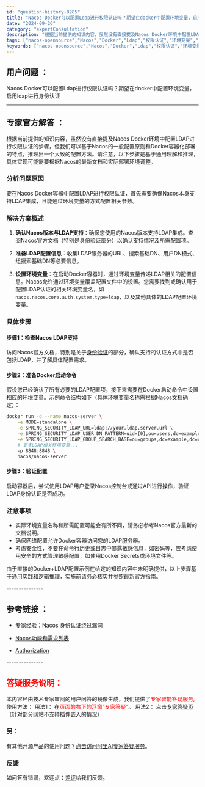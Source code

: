 ```yaml
---
id: "question-history-8285"
title: "Nacos Docker可以配置Ldap进行权限认证吗？期望在docker中配置环境变量，启用ldap进行"
date: "2024-09-26"
category: "expertConsultation"
description: "根据当前提供的知识内容，虽然没有直接提及Nacos Docker环境中配置LDAP进行权限认证的步骤，但我们可以基于Nacos的一般配置原则和Docker容器化部署的特点，推理出一个大致的配置方法。请注意，以下步骤是基于通用理解和推理，具体实现可能需要根据Nacos的最新文档和实际部署环境调整。##"
tags: ["nacos-opensource","Nacos","Docker","Ldap","权限认证","环境变量","身份认证"]
keywords: ["nacos-opensource","Nacos","Docker","Ldap","权限认证","环境变量","身份认证"]
---
```


## 用户问题 ： 
 Nacos Docker可以配置Ldap进行权限认证吗？期望在docker中配置环境变量，启用ldap进行身份认证  

---------------
## 专家官方解答 ：

根据当前提供的知识内容，虽然没有直接提及Nacos Docker环境中配置LDAP进行权限认证的步骤，但我们可以基于Nacos的一般配置原则和Docker容器化部署的特点，推理出一个大致的配置方法。请注意，以下步骤是基于通用理解和推理，具体实现可能需要根据Nacos的最新文档和实际部署环境调整。

### 分析问题原因
要在Nacos Docker容器中配置LDAP进行权限认证，首先需要确保Nacos本身支持LDAP集成，且能通过环境变量的方式配置相关参数。

### 解决方案概述
1. **确认Nacos版本与LDAP支持**：确保您使用的Nacos版本支持LDAP集成。查阅Nacos官方文档（特别是[身份验证](https://nacos.io/docs/latest/guide/user/auth/)部分）以确认支持情况及所需配置项。

2. **准备LDAP配置信息**：收集LDAP服务器的URL、搜索基础DN、用户DN模式、组搜索基础DN等必要信息。

3. **设置环境变量**：在启动Docker容器时，通过环境变量传递LDAP相关的配置信息。Nacos允许通过环境变量覆盖配置文件中的设置。您需要找到或确认用于配置LDAP认证的相关环境变量名，如`nacos.nacos.core.auth.system.type=ldap`，以及其他具体的LDAP配置环境变量。

### 具体步骤
#### 步骤1：检查Nacos LDAP支持
访问Nacos官方文档，特别是关于[身份验证](https://nacos.io/docs/latest/guide/user/auth/)的部分，确认支持的认证方式中是否包括LDAP，并了解具体配置需求。

#### 步骤2：准备Docker启动命令
假设您已经确认了所有必要的LDAP配置项，接下来需要在Docker启动命令中设置相应的环境变量。示例命令结构如下（具体环境变量名称需根据Nacos文档确定）：

```bash
docker run -d --name nacos-server \
    -e MODE=standalone \
    -e SPRING_SECURITY_LDAP_URL=ldap://your.ldap.server.url \
    -e SPRING_SECURITY_LDAP_USER_DN_PATTERN=uid={0},ou=users,dc=example,dc=com \
    -e SPRING_SECURITY_LDAP_GROUP_SEARCH_BASE=ou=groups,dc=example,dc=com \
    # 更多LDAP相关环境变量...
    -p 8848:8848 \
    nacos/nacos-server
```

#### 步骤3：验证配置
启动容器后，尝试使用LDAP用户登录Nacos控制台或通过API进行操作，验证LDAP身份认证是否成功。

### 注意事项
- 实际环境变量名称和所需配置可能会有所不同，请务必参考Nacos官方最新的文档说明。
- 确保网络配置允许Docker容器访问您的LDAP服务器。
- 考虑安全性，不要在命令行历史或日志中暴露敏感信息，如密码等，应考虑使用安全的方式管理敏感配置，如使用Docker Secrets或环境文件等。

由于直接的Docker+LDAP配置示例在给定的知识内容中未明确提供，以上步骤基于通用实践和逻辑推理，实施前请务必核实并参照最新官方指南。


<font color="#949494">---------------</font> 


## 参考链接 ：

* 专家经验：Nacos 身份认证绕过漏洞 
 
 * [Nacos功能和需求列表](https://nacos.io/docs/latest/archive/feature-list)
 
 * [Authorization](https://nacos.io/docs/latest/guide/user/auth)


 <font color="#949494">---------------</font> 
 


## <font color="#FF0000">答疑服务说明：</font> 

本内容经由技术专家审阅的用户问答的镜像生成，我们提供了<font color="#FF0000">专家智能答疑服务</font>,使用方法：
用法1： 在<font color="#FF0000">页面的右下的浮窗”专家答疑“</font>。
用法2： 点击[专家答疑页](https://answer.opensource.alibaba.com/docs/intro)（针对部分网站不支持插件嵌入的情况）
### 另：


有其他开源产品的使用问题？[点击访问阿里AI专家答疑服务](https://answer.opensource.alibaba.com/docs/intro)。
### 反馈
如问答有错漏，欢迎点：[差评](https://ai.nacos.io/user/feedbackByEnhancerGradePOJOID?enhancerGradePOJOId=13628)给我们反馈。
